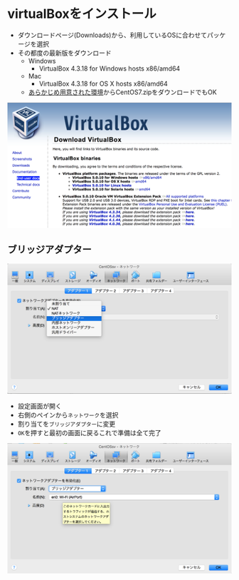 # virtualBoxをインストール

* ダウンロードページ(Downloads)から、利用しているOSに合わせてパッケージを選択
* その都度の最新版をダウンロード
    * Windows
        * VirtualBox 4.3.18 for Windows hosts x86/amd64
    * Mac
        * VirtualBox 4.3.18 for OS X hosts x86/amd64
    * [あらかじめ用意された環境](http://www.network-seminar.net/centos/)からCentOS7.zipをダウンロードでもOK

![server_01](image/server_01.png)

## ブリッジアダプター

![server_09](image/server_09.png)

* 設定画面が開く
* 右側のペインから`ネットワーク`を選択
* 割り当てを`ブリッジアダプター`に変更
* `OK`を押すと最初の画面に戻るこれで準備は全て完了

![server_10](image/server_10.png)
